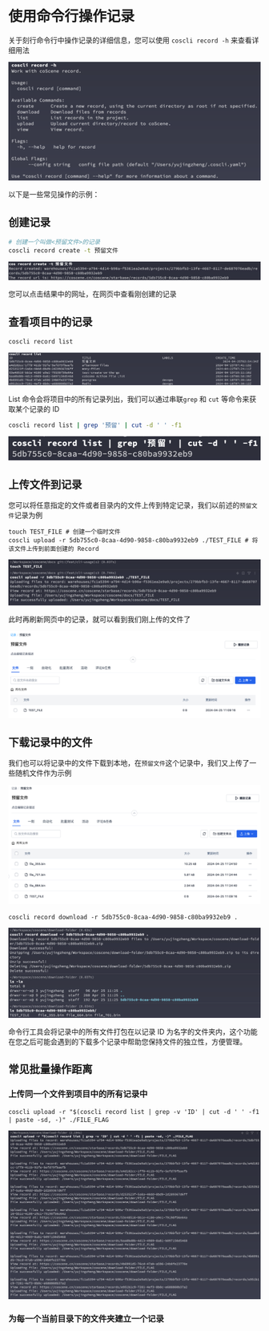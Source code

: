 # 使用命令行操作记录

关于刻行命令行中操作记录的详细信息，您可以使用 `coscli record -h` 来查看详细用法

![cli-record-help](./img/cli-record-help.png)

以下是一些常见操作的示例：

## 创建记录

```bash
# 创建一个叫做<预留文件>的记录
coscli record create -t 预留文件
```

![coscli create record command result](./img/coscli-record-create.png)

您可以点击结果中的网址，在网页中查看刚创建的记录

## 查看项目中的记录

```bash
coscli record list
```

![coscli-record-list](./img/coscli-record-list.png)

List 命令会将项目中的所有记录列出，我们可以通过串联`grep` 和 `cut` 等命令来获取某个记录的 ID

```bash
coscli record list | grep '预留' | cut -d ' ' -f1
```

![coscli-record-get-id](./img/coscli-record-get-id.png)

## 上传文件到记录

您可以将任意指定的文件或者目录内的文件上传到特定记录，我们以前述的`预留文件`记录为例

```
touch TEST_FILE # 创建一个临时文件
coscli upload -r 5db755c0-8caa-4d90-9858-c80ba9932eb9 ./TEST_FILE # 将该文件上传到前面创建的 Record
```

![coscli-upload-file-to-record](./img/coscli-upload-file-to-record.png)

此时再刷新网页中的记录，就可以看到我们刚上传的文件了

![view-just-uploaded-file](./img/view-just-uploaded-file.png)

## 下载记录中的文件

我们也可以将记录中的文件下载到本地，在`预留文件`这个记录中，我们又上传了一些随机文件作为示例

![coscli-record-download-prepare-files](./img/coscli-record-download-prepare-files.png)

```
coscli record download -r 5db755c0-8caa-4d90-9858-c80ba9932eb9 .
```

![coscli-record-download-to-local](./img/coscli-record-download-to-local.png)

命令行工具会将记录中的所有文件打包在以记录 ID 为名字的文件夹内，这个功能在您之后可能会遇到的下载多个记录中帮助您保持文件的独立性，方便管理。

## 常见批量操作距离

### 上传同一个文件到项目中的所有记录中

```
coscli upload -r "$(coscli record list | grep -v 'ID' | cut -d ' ' -f1 | paste -sd, -)" ./FILE_FLAG
```

![coscli-upload-file-to-all-records](./img/coscli-upload-file-to-all-records.png)

### 为每一个当前目录下的文件夹建立一个记录
